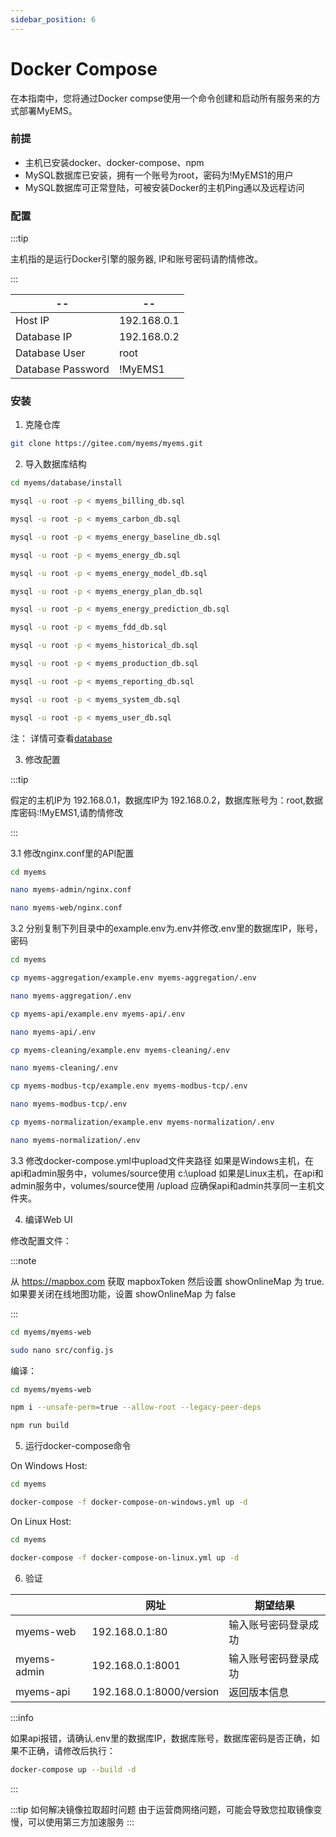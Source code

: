 ```yaml
---
sidebar_position: 6
---
```


# Docker Compose

在本指南中，您将通过Docker compse使用一个命令创建和启动所有服务来的方式部署MyEMS。

### 前提

- 主机已安装docker、docker-compose、npm
- MySQL数据库已安装，拥有一个账号为root，密码为!MyEMS1的用户
- MySQL数据库可正常登陆，可被安装Docker的主机Ping通以及远程访问

### 配置

:::tip

主机指的是运行Docker引擎的服务器, IP和账号密码请酌情修改。

:::

| --                | --          |
| ----------        | ----------- |
| Host IP           | 192.168.0.1 |
| Database IP       | 192.168.0.2 |
| Database User     | root        |
| Database Password | !MyEMS1     |

### 安装

1.  克隆仓库
```bash
git clone https://gitee.com/myems/myems.git
```

2.  导入数据库结构

```bash
cd myems/database/install
```
```bash
mysql -u root -p < myems_billing_db.sql
```
```bash
mysql -u root -p < myems_carbon_db.sql
```
```bash
mysql -u root -p < myems_energy_baseline_db.sql
```
```bash
mysql -u root -p < myems_energy_db.sql
```
```bash
mysql -u root -p < myems_energy_model_db.sql
```
```bash
mysql -u root -p < myems_energy_plan_db.sql
```
```bash
mysql -u root -p < myems_energy_prediction_db.sql
```
```bash
mysql -u root -p < myems_fdd_db.sql
```
```bash
mysql -u root -p < myems_historical_db.sql
```
```bash
mysql -u root -p < myems_production_db.sql
```
```bash
mysql -u root -p < myems_reporting_db.sql
```
```bash
mysql -u root -p < myems_system_db.sql
```
```bash
mysql -u root -p < myems_user_db.sql
```
注： 详情可查看[database](./database.md)


3.  修改配置

:::tip

假定的主机IP为 192.168.0.1，数据库IP为 192.168.0.2，数据库账号为：root,数据库密码:!MyEMS1,请酌情修改

:::

3.1  修改nginx.conf里的API配置
```bash
cd myems
```
```bash
nano myems-admin/nginx.conf
```
```bash
nano myems-web/nginx.conf
```

3.2  分别复制下列目录中的example.env为.env并修改.env里的数据库IP，账号，密码
```bash
cd myems
```
```bash
cp myems-aggregation/example.env myems-aggregation/.env
```
```bash
nano myems-aggregation/.env
```
```bash
cp myems-api/example.env myems-api/.env
```
```bash
nano myems-api/.env
```
```bash
cp myems-cleaning/example.env myems-cleaning/.env
```
```bash
nano myems-cleaning/.env
```
```bash
cp myems-modbus-tcp/example.env myems-modbus-tcp/.env
```
```bash
nano myems-modbus-tcp/.env
```
```bash
cp myems-normalization/example.env myems-normalization/.env
```
```bash
nano myems-normalization/.env
```

3.3 修改docker-compose.yml中upload文件夹路径
如果是Windows主机，在api和admin服务中，volumes/source使用 c:\upload
如果是Linux主机，在api和admin服务中，volumes/source使用 /upload
应确保api和admin共享同一主机文件夹。

4.  编译Web UI

修改配置文件：

:::note

从 https://mapbox.com 获取 mapboxToken 然后设置 showOnlineMap 为 true. 如果要关闭在线地图功能，设置 showOnlineMap 为 false

:::

```bash
cd myems/myems-web
```
```bash
sudo nano src/config.js
```

编译：
```bash
cd myems/myems-web
```
```bash
npm i --unsafe-perm=true --allow-root --legacy-peer-deps
```
```bash
npm run build
```

5. 运行docker-compose命令

On Windows Host:
```bash
cd myems
```
```bash
docker-compose -f docker-compose-on-windows.yml up -d
```

On Linux Host:

```bash
cd myems
```
```bash
docker-compose -f docker-compose-on-linux.yml up -d
```

6. 验证

|             | 网址                    | 期望结果           |
| ----------- | ----------------------- | ---------------- |
| myems-web   | 192.168.0.1:80          | 输入账号密码登录成功 |
| myems-admin | 192.168.0.1:8001        | 输入账号密码登录成功 |
| myems-api   | 192.168.0.1:8000/version| 返回版本信息       |

:::info

如果api报错，请确认.env里的数据库IP，数据库账号，数据库密码是否正确，如果不正确，请修改后执行：

```bash
docker-compose up --build -d
```

:::


:::tip 如何解决镜像拉取超时问题
由于运营商网络问题，可能会导致您拉取镜像变慢，可以使用第三方加速服务
:::
